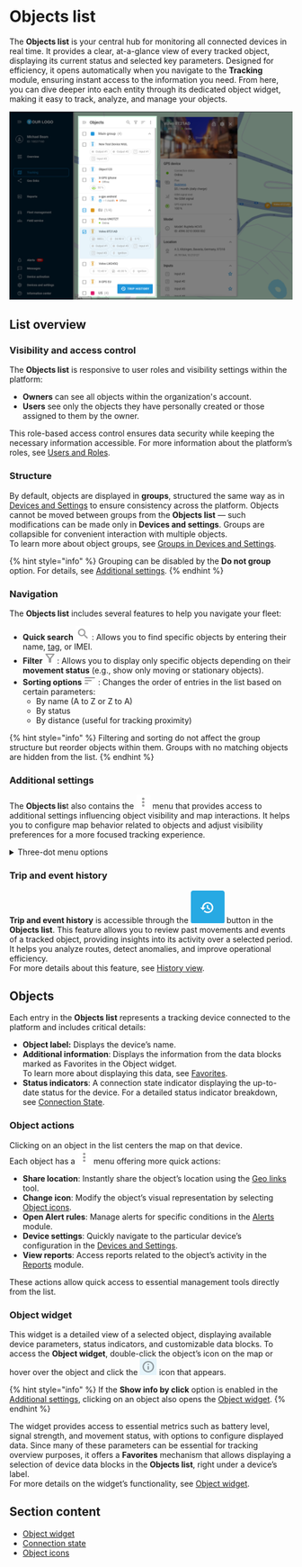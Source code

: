 # Objects list

The **Objects list** is your central hub for monitoring all connected devices in real time. It provides a clear, at-a-glance view of every tracked object, displaying its current status and selected key parameters. Designed for efficiency, it opens automatically when you navigate to the **Tracking** module, ensuring instant access to the information you need. From here, you can dive deeper into each entity through its dedicated object widget, making it easy to track, analyze, and manage your objects.

![Objects list](../../gps-tracking/attachments/Object_list_big.png)

## List overview

### **Visibility and access control**

The **Objects list** is responsive to user roles and visibility settings within the platform:

* **Owners** can see all objects within the organization's account.
* **Users** see only the objects they have personally created or those assigned to them by the owner.

This role-based access control ensures data security while keeping the necessary information accessible. For more information about the platform’s roles, see [Users and Roles](../../account/users-and-roles/).

### **Structure**

By default, objects are displayed in **groups**, structured the same way as in [Devices and Settings](../../devices-and-settings/) to ensure consistency across the platform. Objects cannot be moved between groups from the **Objects list** — such modifications can be made only in **Devices and settings**. Groups are collapsible for convenient interaction with multiple objects.\
To learn more about object groups, see [Groups in Devices and Settings](../../devices-and-settings/#key-features-and-configuration-options).

{% hint style="info" %}
Grouping can be disabled by the **Do not group** option. For details, see [Additional settings](./#additional-settings).
{% endhint %}

### Navigation

The **Objects list** includes several features to help you navigate your fleet:

* **Quick search** ![image-20250129-102418.png](../../gps-tracking/attachments/image-20250129-102418.png) : Allows you to find specific objects by entering their name, [tag](../../account/tags.md), or IMEI.
* **Filter** ![image-20250129-103218.png](../../gps-tracking/attachments/image-20250129-103218.png) : Allows you to display only specific objects depending on their **movement status** (e.g., show only moving or stationary objects).
* **Sorting options**![image-20250129-103257.png](../../gps-tracking/attachments/image-20250129-103257.png) : Changes the order of entries in the list based on certain parameters:
  * By name (A to Z or Z to A)
  * By status
  * By distance (useful for tracking proximity)

{% hint style="info" %}
Filtering and sorting do not affect the group structure but reorder objects within them. Groups with no matching objects are hidden from the list.
{% endhint %}

### Additional settings

The **Objects lis**t also contains the ![image-20250129-104120.png](../../gps-tracking/attachments/image-20250129-104120.png) menu that provides access to additional settings influencing object visibility and map interactions. It helps you to configure map behavior related to objects and adjust visibility preferences for a more focused tracking experience.

<details>

<summary>Three-dot menu options</summary>

* **Clusterize object markers**: Groups multiple objects in close proximity into a single icon displaying the number of objects within. This helps declutter the map when many objects are in one area. This feature is automatically enforced when more than 300 objects are in view.

- **Objects labels**: Displays the object’s name near its icon on the map.

* **Trace**: Displays a movement trail behind the object as it changes location.

- **Animation**: If enabled, object movement is smoothly animated on the map. If disabled, the object's position updates statically at intervals based on data reception.

* **Show only selected objects**: By default, all available objects are visible on the map. When enabled, only the objects selected from the list are displayed.

- **Show info by click**: Defines how the **Object widget** is opened. If enabled, the widget opens after a single click on an object. If disabled, you need to click ![image-20250129-105657.png](../../gps-tracking/attachments/image-20250129-105657.png) or double-click the object’s icon on the map to open the widget. This button appears to the right of the object when it’s selected.

* **Do not group**: Displays all entries in the list individually instead of grouping them. If enabled, sorting and filtering rules apply to the entire list.

- **Follow the selected object**: Keeps the map centered on the selected object as it moves, preventing it from moving off-screen.

</details>

### Trip and event history

**Trip and event history** is accessible through the <img src="../../gps-tracking/attachments/history.png" alt="history.png" data-size="line"> button in the **Objects list**. This feature allows you to review past movements and events of a tracked object, providing insights into its activity over a selected period. It helps you analyze routes, detect anomalies, and improve operational efficiency.\
For more details about this feature, see [History view](../history-view/).

## Objects

Each entry in the **Objects list** represents a tracking device connected to the platform and includes critical details:

* **Object label:** Displays the device’s name.
* **Additional information**: Displays the information from the data blocks marked as Favorites in the Object widget.\
  To learn more about displaying this data, see [Favorites](object-widget.md#favorites).
* **Status indicators**: A connection state indicator displaying the up-to-date status for the device. For a detailed status indicator breakdown, see [Connection State](connection-state.md).

### **Object actions**

Clicking on an object in the list centers the map on that device.\
Each object has a <img src="../../gps-tracking/attachments/image-20250129-104120.png" alt="image-20250129-104120.png" data-size="line"> menu offering more quick actions:

* **Share location**: Instantly share the object’s location using the [Geo links](../../geo-links/) tool.
* **Change icon**: Modify the object’s visual representation by selecting [Object icons](object-icons.md).
* **Open Alert rules**: Manage alerts for specific conditions in the [Alerts](../../events-and-notifications/) module.
* **Device settings**: Quickly navigate to the particular device’s configuration in the [Devices and Settings](../../devices-and-settings/).
* **View reports**: Access reports related to the object’s activity in the [Reports](../../reports/) module.

These actions allow quick access to essential management tools directly from the list.

### **Object widget**

This widget is a detailed view of a selected object, displaying available device parameters, status indicators, and customizable data blocks. To access the **Object widget**, double-click the object’s icon on the map or hover over the object and click the <img src="../../gps-tracking/attachments/image-20250129-113905.png" alt="image-20250129-113905.png" data-size="line"> icon that appears.

{% hint style="info" %}
If the **Show info by click** option is enabled in the [Additional settings](./#additional-settings), clicking on an object also opens the [Object widget](./#object-widget).
{% endhint %}

The widget provides access to essential metrics such as battery level, signal strength, and movement status, with options to configure displayed data. Since many of these parameters can be essential for tracking overview purposes, it offers a **Favorites** mechanism that allows displaying a selection of device data blocks in the **Objects list**, right under a device’s label.\
For more details on the widget’s functionality, see [Object widget](object-widget.md).

## Section content

* [Object widget](object-widget.md)
* [Connection state](connection-state.md)
* [Object icons](object-icons.md)

